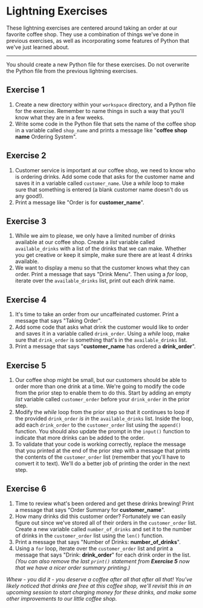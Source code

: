 # Lightning Exercises

These lightning exercises are centered around taking an order at our favorite coffee shop. They use a combination of things we've done in previous exercises, as well as incorporating some features of Python that we've just learned about.

---

You should create a new Python file for these exercises. Do not overwrite the Python file from the previous lightning exercises.

## Exercise 1

1. Create a new directory within your `workspace` directory, and a Python file for the exercise. Remember to name things in such a way that you'll know what they are in a few weeks.
1. Write some code in the Python file that sets the name of the coffee shop in a variable called `shop_name` and prints a message like "__coffee shop name__ Ordering System".

## Exercise 2

1. Customer service is important at our coffee shop, we need to know who is ordering drinks. Add some code that asks for the customer name and saves it in a variable called `customer_name`. Use a _while_ loop to make sure that something is entered (a blank customer name doesn't do us any good!).
1. Print a message like "Order is for __customer_name__".

## Exercise 3

1. While we aim to please, we only have a limited number of drinks available at our coffee shop. Create a _list_ variable called `available_drinks` with a list of the drinks that we can make. Whether you get creative or keep it simple, make sure there are at least 4 drinks available.
1. We want to display a menu so that the customer knows what they can order. Print a message that says "Drink Menu". Then using a _for_ loop, iterate over the `available_drinks` list, print out each drink name.

## Exercise 4

1. It's time to take an order from our uncaffeinated customer. Print a message that says "Taking Order".
1. Add some code that asks what drink the customer would like to order and saves it in a variable called `drink_order`. Using a _while_ loop, make sure that `drink_order` is something that's in the `available_drinks` list.
1. Print a message that says "__customer_name__ has ordered a __drink_order__".

## Exercise 5

1. Our coffee shop might be small, but our customers should be able to order more than one drink at a time. We're going to modify the code from the prior step to enable them to do this. Start by adding an empty _list_ variable called `customer_order` before your `drink_order` in the prior step. 
1. Modify the _while_ loop from the prior step so that it continues to loop if the provided `drink_order` _is in_ the `available_drinks` list. Inside the loop, add each `drink_order` to the `customer_order` list using the `append()` function. You should also update the prompt in the `input()` function to indicate that more drinks can be added to the order.
1. To validate that your code is working correctly, replace the message that you printed at the end of the prior step with a message that prints the contents of the `customer_order` list (remember that you'll have to convert it to text). We'll do a better job of printing the order in the next step.

## Exercise 6

1. Time to review what's been ordered and get these drinks brewing! Print a message that says "Order Summary for __customer_name__".
1. How many drinks did this customer order? Fortunately we can easily figure out since we've stored all of their orders in the `customer_order` list. Create a new variable called `number_of_drinks` and set it to the number of drinks in the `customer_order` list using the `len()` function.
1. Print a message that says "Number of Drinks: __number_of_drinks__".
1. Using a `for` loop, iterate over the `customer_order` list and print a message that says "Drink: __drink_order__" for each drink order in the list. _(You can also remove the last `print()` statement from_ ___Exercise 5___ _now that we have a nicer order summary printing.)_

*Whew - you did it - you deserve a coffee after all that after all that! You've likely noticed that drinks are free at this coffee shop, we'll revisit this in an upcoming session to start charging money for these drinks, and make some other improvements to our little coffee shop.*